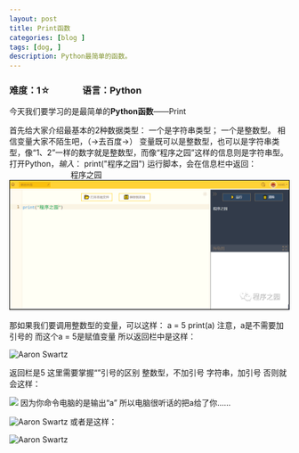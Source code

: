 ```yaml
---
layout: post
title: Print函数
categories: [blog ]
tags: [dog, ]
description: Python最简单的函数。
---
```

### 难度：1☆                语言：Python ###

今天我们要学习的是最简单的**Python函数**——Print 

首先给大家介绍最基本的2种数据类型：
      一个是字符串类型；
     一个是整数型。
相信变量大家不陌生吧，（→去百度→）
变量既可以是整数型，也可以是字符串类型，像“1、2”一样的数字就是整数型，而像“程序之园”这样的信息则是字符串型。
       打开Python，*输入*：
                                    print("程序之园")
       运行脚本，会在信息栏中返回：
                                           程序之园
![Aaron Swartz](https://raw.githubusercontent.com/BPJhuyichen/BPJhuyichen.github.io/master/_posts/2.PNG)

那如果我们要调用整数型的变量，可以这样：
a = 5
print(a)
注意，a是不需要加引号的
而这个a = 5是赋值变量
所以返回栏中是这样：

![Aaron Swartz](https://mmbiz.qpic.cn/mmbiz_png/YxY61UvKCpibXW8UeyzZaVLvBokupaiaNYsDHIJxqyT6jsQAhUEGxUib7q6nJcQh6ouRUxZU2Iqd5ML95U4kAuk1A/640?wx_fmt=png&tp=webp&wxfrom=5&wx_lazy=1)

返回栏是5
这里需要掌握“”引号的区别
整数型，不加引号
字符串，加引号
否则就会这样：

![](https://mmbiz.qpic.cn/mmbiz_png/YxY61UvKCpibXW8UeyzZaVLvBokupaiaNYsDHIJxqyT6jsQAhUEGxUib7q6nJcQh6ouRUxZU2Iqd5ML95U4kAuk1A/640?wx_fmt=png&tp=webp&wxfrom=5&wx_lazy=1)
因为你命令电脑的是输出“a”
所以电脑很听话的把a给了你……

![Aaron Swartz](https://gsp0.baidu.com/5aAHeD3nKhI2p27j8IqW0jdnxx1xbK/tb/editor/images/jd/j_0011.gif)
或者是这样：

![Aaron Swartz](https://mmbiz.qpic.cn/mmbiz_png/YxY61UvKCpibXW8UeyzZaVLvBokupaiaNYE0XnBjKxviaA8p9TrqafatQ57KJe6jxWzDzWCibOBicv0RKeGV6ZPWOcQ/640?wx_fmt=png&tp=webp&wxfrom=5&wx_lazy=1)

